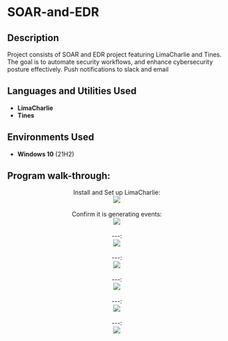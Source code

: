 # SOAR-and-EDR

<h2>Description</h2>
Project consists of SOAR and EDR project featuring LimaCharlie and Tines. The goal is to automate security workflows, and enhance cybersecurity posture effectively. Push notifications to slack and email
<br />


<h2>Languages and Utilities Used</h2>

- <b>LimaCharlie</b> 
- <b>Tines</b>

<h2>Environments Used </h2>

- <b>Windows 10</b> (21H2)

<h2>Program walk-through:</h2>

<p align="center">
Install and Set up LimaCharlie: <br/>
<img src="---"/>
<br />
<br />
Confirm it is generating events:  <br/>
<img src="---"/>
<br />
<br />
---: <br/>
<img src="---"/>
<br />
<br />
---:  <br/>
<img src="---"/>
<br />
<br />
---:  <br/>
<img src="---"/>
<br />
<br />
---:  <br/>
<img src="---"/>
<br />
<br />
---:  <br/>
<img src="---"/>
</p>

<!--
 ```diff
- text in red
+ text in green
! text in orange
# text in gray
@@ text in purple (and bold)@@
```
--!>
